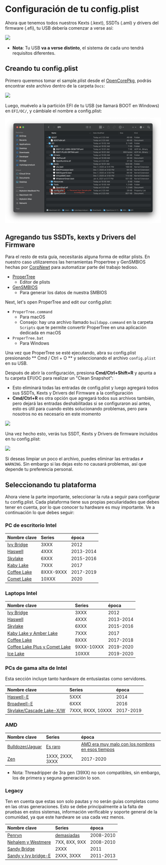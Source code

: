 # Configuración de tu config.plist

Ahora que tenemos todos nuestros Kexts (.kext), SSDTs (.aml) y drivers del firmware (.efi), tu USB debería comenzar a verse así:

![](../images/config/config-universal/almost-done.png)

* **Nota**: Tu USB **va a verse distinto**, el sistema de cada uno tendrá requisitos diferentes.

## Creando tu config.plist

Primero queremos tomar el sample.plist desde el [OpenCorePkg](https://github.com/acidanthera/OpenCorePkg/releases), podrás encontrar este archivo dentro de la carpeta `Docs`:

![](../images/config/config-universal/sample-location.png)

Luego, muévelo a la partición EFI de tu USB (se llamará BOOT en Windows) en `EFI/OC/`, y cámbiale el nombre a config.plist:

![](../images/config/config-universal/renamed.png)

## Agregando tus SSDTs, kexts y Drivers del Firmware

Para el resto de esta guía, necesitarás alguna forma de editar plists. En nuestro caso utilizaremos las herramientas Propertree y GenSMBIOS hechas por [CorpNewt](https://github.com/corpnewt) para automatizar parte del trabajo tedioso. 

* [ProperTree](https://github.com/corpnewt/ProperTree)
  * Editor de plists
* [GenSMBIOS](https://github.com/corpnewt/GenSMBIOS)
  * Para generar los datos de nuestra SMBIOS

Next, let's open ProperTree and edit our config.plist:

* `ProperTree.command`
  * Para macOS
  * Consejo: hay una archivo llamado `buildapp.command` en la carpeta `Scripts` que te permite convertir ProperTree en una aplicación dedicada en macOS
* `ProperTree.bat`
  * Para Windows

Una vez que ProperTree se esté ejecutando, abra su config.plist presionando ** Cmd / Ctrl + O ** y seleccionando el archivo `config.plist` en su USB.

Después de abrir la configuración, presiona **Cmd/Ctrl+Shift+R** y apunta a tu carpeta EFI/OC para realizar un "Clean Snapshot":

* Esto eliminará todas las entradas de config.plist y luego agregará todos sus SSDTs, Kexts y Drivers del Firmware a la configuración
* **Cmd/Ctrl+R** es otra opción que agregará todos sus archivos también, pero dejará las entradas deshabilitadas si se configuraron así antes, esto es útil para cuando estés solucionando problemas, pero para nosotros no es necesario en este momento

![](../images/config/config-universal/before-snapshot.png)

Una vez hecho esto, verás tus SSDT, Kexts y Drivers de firmware incluidos en tu config.plist:

![](../images/config/config-universal/after-snapshot.png)

Si deseas limpiar un poco el archivo, puedes eliminar las entradas `# WARNING`. Sin embargo si las dejas esto no causará problemas, así que depende tu preferencia personal.

## Seleccionando tu plataforma

Ahora viene la parte importante, seleccionar la ruta a seguir para configurar tu config.plist. Cada plataforma tiene sus propias peculiaridades que debes tener en cuenta, por lo que conocer tu hardware es muy importante. Ve a continuación lo que debes seguir:


### PC de escritorio Intel

| Nombre clave | Series | época |
| :--- | :--- | :--- |
| [Ivy Bridge](/config.plist/ivy-bridge.md) | 3XXX | 2012  |
| [Haswell](/config.plist/haswell.md) | 4XXX | 2013-2014 |
| [Skylake](/config.plist/skylake.md) | 6XXX | 2015-2016 |
| [Kaby Lake](/config.plist/kaby-lake.md) | 7XXX | 2017 |
| [Coffee Lake](/config.plist/coffee-lake.md) | 8XXX-9XXX | 2017-2019 |
| [Comet Lake](/config.plist/comet-lake.md) | 10XXX | 2020 |

### Laptops Intel

| Nombre clave | Series | época |
| :--- | :--- | :--- |
| [Ivy Bridge](/config-laptop.plist/ivy-bridge.md) | 3XXX | 2012 |
| [Haswell](/config-laptop.plist/haswell.md) | 4XXX | 2013-2014 |
| [Skylake](/config-laptop.plist/skylake.md) | 6XXX | 2015-2016 |
| [Kaby Lake y Amber Lake](/config-laptop.plist/kaby-lake.md) | 7XXX | 2017 |
| [Coffee Lake](/config-laptop.plist/coffee-lake.md) | 8XXX | 2017-2018 |
| [Coffee Lake Plus y Comet Lake](/config-laptop.plist/coffee-lake.md) | 9XXX-10XXX | 2019-2020 |
| [Ice Lake](/config-laptop.plist/ice-lake.md) | 10XXX | 2019-2020 |

### PCs de gama alta de Intel

Esta sección incluye tanto hardware de entusiastas como servidores.

| Nombre clave | Series | época |
| :--- | :--- | :--- |
| [Haswell-E](/config-HEDT/haswell-e.md) | 5XXX | 2014 |
| [Broadwell-E](/config-HEDT/broadwell-e.md) | 6XXX | 2016 |
| [Skylake/Cascade Lake-X/W](/config-HEDT/skylake-x.md) | 7XXX, 9XXX, 10XXX | 2017-2019 |

### AMD

| Nombre clave | Series | época |
| :--- | :--- | :--- |
| [Bulldozer/Jaguar](/AMD/fx.md) | [Es raro](https://en.wikipedia.org/wiki/Advanced_Micro_Devices) | [AMD era muy malo con los nombres en esos tiempos](https://en.wikipedia.org/wiki/Advanced_Micro_Devices) |
| [Zen](/AMD/zen.md) | 1XXX, 2XXX, 3XXX | 2017-2020 |

* Nota: Threadripper de 3ra gen (39XX) no son compatibles, sin embargo, los de primera y seguna generación lo son.

### Legacy

Ten en cuenta que estas son solo pautas y no serán guías completas como en las otras generaciones. Esto se debe principalmente a la falta de pruebas en estos sistemas, información verificable y soporte general de la comunidad, ya que este hardware se usa cada vez menos.

| Nombre clave | Series | época |
| :--- | :--- | :--- |
| [Penryn](/config.plist/legacy/penryn.md) | [demasiadas](https://en.wikipedia.org/wiki/Penryn_(microarchitecture)) | 2008-2010 |
| [Nehalem y Westmere](/config.plist/legacy/nehalem.md) | 7XX, 8XX, 9XX | 2008-2010 |
| [Sandy Bridge](/config.plist/legacy/sandy-bridge.md) | 2XXX | 2011 |
| [Sandy y Ivy bridge-E](/config.plist/legacy/sandy-bridge-e.md) | 2XXX, 3XXX | 2011-2013 |
